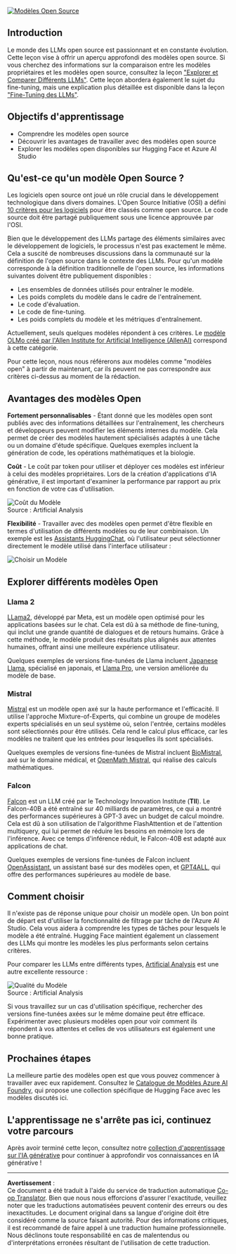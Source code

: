 <!--
CO_OP_TRANSLATOR_METADATA:
{
  "original_hash": "a8b2d4bb727c877ebf9edff8623d16b9",
  "translation_date": "2025-09-06T10:09:33+00:00",
  "source_file": "16-open-source-models/README.md",
  "language_code": "fr"
}
-->
[![Modèles Open Source](../../../translated_images/16-lesson-banner.6b56555e8404fda1716382db4832cecbe616ccd764de381f0af6cfd694d05f74.fr.png)](https://aka.ms/gen-ai-lesson16-gh?WT.mc_id=academic-105485-koreyst)

## Introduction

Le monde des LLMs open source est passionnant et en constante évolution. Cette leçon vise à offrir un aperçu approfondi des modèles open source. Si vous cherchez des informations sur la comparaison entre les modèles propriétaires et les modèles open source, consultez la leçon ["Explorer et Comparer Différents LLMs"](../02-exploring-and-comparing-different-llms/README.md?WT.mc_id=academic-105485-koreyst). Cette leçon abordera également le sujet du fine-tuning, mais une explication plus détaillée est disponible dans la leçon ["Fine-Tuning des LLMs"](../18-fine-tuning/README.md?WT.mc_id=academic-105485-koreyst).

## Objectifs d'apprentissage

- Comprendre les modèles open source
- Découvrir les avantages de travailler avec des modèles open source
- Explorer les modèles open disponibles sur Hugging Face et Azure AI Studio

## Qu'est-ce qu'un modèle Open Source ?

Les logiciels open source ont joué un rôle crucial dans le développement technologique dans divers domaines. L'Open Source Initiative (OSI) a défini [10 critères pour les logiciels](https://web.archive.org/web/20241126001143/https://opensource.org/osd?WT.mc_id=academic-105485-koreyst) pour être classés comme open source. Le code source doit être partagé publiquement sous une licence approuvée par l'OSI.

Bien que le développement des LLMs partage des éléments similaires avec le développement de logiciels, le processus n'est pas exactement le même. Cela a suscité de nombreuses discussions dans la communauté sur la définition de l'open source dans le contexte des LLMs. Pour qu'un modèle corresponde à la définition traditionnelle de l'open source, les informations suivantes doivent être publiquement disponibles :

- Les ensembles de données utilisés pour entraîner le modèle.
- Les poids complets du modèle dans le cadre de l'entraînement.
- Le code d'évaluation.
- Le code de fine-tuning.
- Les poids complets du modèle et les métriques d'entraînement.

Actuellement, seuls quelques modèles répondent à ces critères. Le [modèle OLMo créé par l'Allen Institute for Artificial Intelligence (AllenAI)](https://huggingface.co/allenai/OLMo-7B?WT.mc_id=academic-105485-koreyst) correspond à cette catégorie.

Pour cette leçon, nous nous référerons aux modèles comme "modèles open" à partir de maintenant, car ils peuvent ne pas correspondre aux critères ci-dessus au moment de la rédaction.

## Avantages des modèles Open

**Fortement personnalisables** - Étant donné que les modèles open sont publiés avec des informations détaillées sur l'entraînement, les chercheurs et développeurs peuvent modifier les éléments internes du modèle. Cela permet de créer des modèles hautement spécialisés adaptés à une tâche ou un domaine d'étude spécifique. Quelques exemples incluent la génération de code, les opérations mathématiques et la biologie.

**Coût** - Le coût par token pour utiliser et déployer ces modèles est inférieur à celui des modèles propriétaires. Lors de la création d'applications d'IA générative, il est important d'examiner la performance par rapport au prix en fonction de votre cas d'utilisation.

![Coût du Modèle](../../../translated_images/model-price.3f5a3e4d32ae00b465325159e1f4ebe7b5861e95117518c6bfc37fe842950687.fr.png)  
Source : Artificial Analysis

**Flexibilité** - Travailler avec des modèles open permet d'être flexible en termes d'utilisation de différents modèles ou de leur combinaison. Un exemple est les [Assistants HuggingChat](https://huggingface.co/chat?WT.mc_id=academic-105485-koreyst), où l'utilisateur peut sélectionner directement le modèle utilisé dans l'interface utilisateur :

![Choisir un Modèle](../../../translated_images/choose-model.f095d15bbac922141591fd4fac586dc8d25e69b42abf305d441b84c238e293f2.fr.png)

## Explorer différents modèles Open

### Llama 2

[LLama2](https://huggingface.co/meta-llama?WT.mc_id=academic-105485-koreyst), développé par Meta, est un modèle open optimisé pour les applications basées sur le chat. Cela est dû à sa méthode de fine-tuning, qui inclut une grande quantité de dialogues et de retours humains. Grâce à cette méthode, le modèle produit des résultats plus alignés aux attentes humaines, offrant ainsi une meilleure expérience utilisateur.

Quelques exemples de versions fine-tunées de Llama incluent [Japanese Llama](https://huggingface.co/elyza/ELYZA-japanese-Llama-2-7b?WT.mc_id=academic-105485-koreyst), spécialisé en japonais, et [Llama Pro](https://huggingface.co/TencentARC/LLaMA-Pro-8B?WT.mc_id=academic-105485-koreyst), une version améliorée du modèle de base.

### Mistral

[Mistral](https://huggingface.co/mistralai?WT.mc_id=academic-105485-koreyst) est un modèle open axé sur la haute performance et l'efficacité. Il utilise l'approche Mixture-of-Experts, qui combine un groupe de modèles experts spécialisés en un seul système où, selon l'entrée, certains modèles sont sélectionnés pour être utilisés. Cela rend le calcul plus efficace, car les modèles ne traitent que les entrées pour lesquelles ils sont spécialisés.

Quelques exemples de versions fine-tunées de Mistral incluent [BioMistral](https://huggingface.co/BioMistral/BioMistral-7B?text=Mon+nom+est+Thomas+et+mon+principal?WT.mc_id=academic-105485-koreyst), axé sur le domaine médical, et [OpenMath Mistral](https://huggingface.co/nvidia/OpenMath-Mistral-7B-v0.1-hf?WT.mc_id=academic-105485-koreyst), qui réalise des calculs mathématiques.

### Falcon

[Falcon](https://huggingface.co/tiiuae?WT.mc_id=academic-105485-koreyst) est un LLM créé par le Technology Innovation Institute (**TII**). Le Falcon-40B a été entraîné sur 40 milliards de paramètres, ce qui a montré des performances supérieures à GPT-3 avec un budget de calcul moindre. Cela est dû à son utilisation de l'algorithme FlashAttention et de l'attention multiquery, qui lui permet de réduire les besoins en mémoire lors de l'inférence. Avec ce temps d'inférence réduit, le Falcon-40B est adapté aux applications de chat.

Quelques exemples de versions fine-tunées de Falcon incluent [OpenAssistant](https://huggingface.co/OpenAssistant/falcon-40b-sft-top1-560?WT.mc_id=academic-105485-koreyst), un assistant basé sur des modèles open, et [GPT4ALL](https://huggingface.co/nomic-ai/gpt4all-falcon?WT.mc_id=academic-105485-koreyst), qui offre des performances supérieures au modèle de base.

## Comment choisir

Il n'existe pas de réponse unique pour choisir un modèle open. Un bon point de départ est d'utiliser la fonctionnalité de filtrage par tâche de l'Azure AI Studio. Cela vous aidera à comprendre les types de tâches pour lesquels le modèle a été entraîné. Hugging Face maintient également un classement des LLMs qui montre les modèles les plus performants selon certains critères.

Pour comparer les LLMs entre différents types, [Artificial Analysis](https://artificialanalysis.ai/?WT.mc_id=academic-105485-koreyst) est une autre excellente ressource :

![Qualité du Modèle](../../../translated_images/model-quality.aaae1c22e00f7ee1cd9dc186c611ac6ca6627eabd19e5364dce9e216d25ae8a5.fr.png)  
Source : Artificial Analysis

Si vous travaillez sur un cas d'utilisation spécifique, rechercher des versions fine-tunées axées sur le même domaine peut être efficace. Expérimenter avec plusieurs modèles open pour voir comment ils répondent à vos attentes et celles de vos utilisateurs est également une bonne pratique.

## Prochaines étapes

La meilleure partie des modèles open est que vous pouvez commencer à travailler avec eux rapidement. Consultez le [Catalogue de Modèles Azure AI Foundry](https://ai.azure.com?WT.mc_id=academic-105485-koreyst), qui propose une collection spécifique de Hugging Face avec les modèles discutés ici.

## L'apprentissage ne s'arrête pas ici, continuez votre parcours

Après avoir terminé cette leçon, consultez notre [collection d'apprentissage sur l'IA générative](https://aka.ms/genai-collection?WT.mc_id=academic-105485-koreyst) pour continuer à approfondir vos connaissances en IA générative !

---

**Avertissement** :  
Ce document a été traduit à l'aide du service de traduction automatique [Co-op Translator](https://github.com/Azure/co-op-translator). Bien que nous nous efforcions d'assurer l'exactitude, veuillez noter que les traductions automatisées peuvent contenir des erreurs ou des inexactitudes. Le document original dans sa langue d'origine doit être considéré comme la source faisant autorité. Pour des informations critiques, il est recommandé de faire appel à une traduction humaine professionnelle. Nous déclinons toute responsabilité en cas de malentendus ou d'interprétations erronées résultant de l'utilisation de cette traduction.